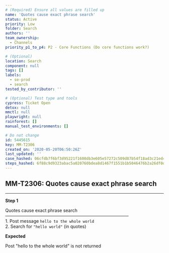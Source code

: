 ```yaml
---
# (Required) Ensure all values are filled up
name: 'Quotes cause exact phrase search'
status: Active
priority: Low
folder: Search
authors: ''
team_ownership:
  - Channels
priority_p1_to_p4: P2 - Core Functions (Do core functions work?)

# (Optional)
location: Search
component: null
tags: []
labels:
  - se-prod
  - search
tested_by_contributor: ''

# (Optional) Test type and tools
cypress: Ticket Open
detox: null
mmctl: null
playwright: null
rainforest: []
manual_test_environments: []

# Do not change
id: 5445615
key: MM-T2306
created_on: '2020-05-20T06:50:26Z'
last_updated: ''
case_hashed: 06cfdb7f6bf3d95221f1600db3e605e57272c509d87b54f18ad3c21ed48c51e2ceca6a36ae178f04a5df00d858e319fa
steps_hashed: 6f88c9d9323abac5a020760bdea8d1467f1551b1b5046476b2a26df0dd984f94056ba2c244cec1a00818de9401a70d0a
---
```


<!-- (Auto-generated) Based on frontmatter's "key" and "name" -->

## MM-T2306: Quotes cause exact phrase search

---

**Step 1**

Quotes cause exact phrase search\
————————————————————————————\
1\. Post message `hello to the whole world`\
2\. Search for `"hello world"` (in quotes)

**Expected**

Post "hello to the whole world" is not returned
